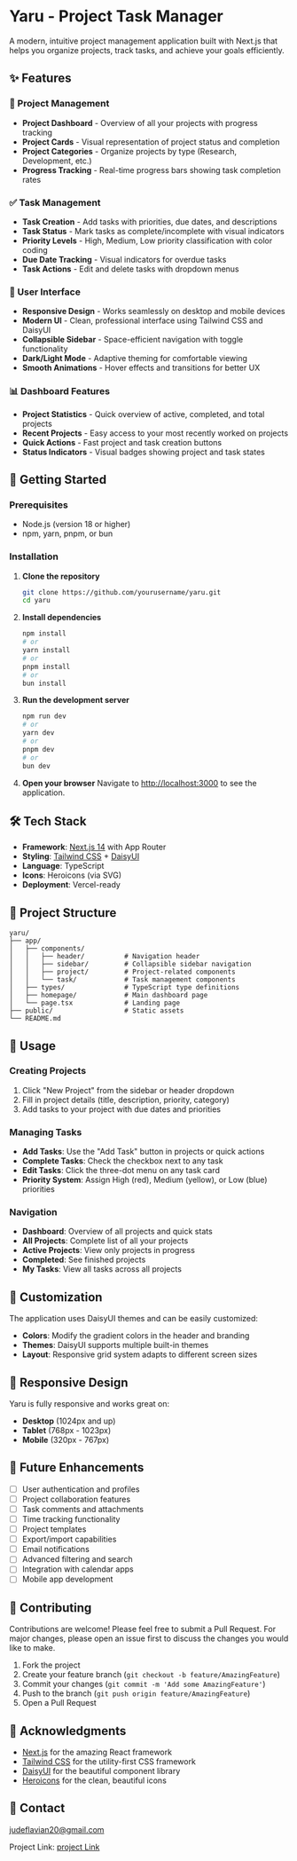 # Yaru - Project Task Manager

A modern, intuitive project management application built with Next.js that helps you organize projects, track tasks, and achieve your goals efficiently.


## ✨ Features

### 🎯 Project Management
- **Project Dashboard** - Overview of all your projects with progress tracking
- **Project Cards** - Visual representation of project status and completion
- **Project Categories** - Organize projects by type (Research, Development, etc.)
- **Progress Tracking** - Real-time progress bars showing task completion rates

### ✅ Task Management
- **Task Creation** - Add tasks with priorities, due dates, and descriptions
- **Task Status** - Mark tasks as complete/incomplete with visual indicators
- **Priority Levels** - High, Medium, Low priority classification with color coding
- **Due Date Tracking** - Visual indicators for overdue tasks
- **Task Actions** - Edit and delete tasks with dropdown menus

### 🎨 User Interface
- **Responsive Design** - Works seamlessly on desktop and mobile devices
- **Modern UI** - Clean, professional interface using Tailwind CSS and DaisyUI
- **Collapsible Sidebar** - Space-efficient navigation with toggle functionality
- **Dark/Light Mode** - Adaptive theming for comfortable viewing
- **Smooth Animations** - Hover effects and transitions for better UX

### 📊 Dashboard Features
- **Project Statistics** - Quick overview of active, completed, and total projects
- **Recent Projects** - Easy access to your most recently worked on projects
- **Quick Actions** - Fast project and task creation buttons
- **Status Indicators** - Visual badges showing project and task states

## 🚀 Getting Started

### Prerequisites
- Node.js (version 18 or higher)
- npm, yarn, pnpm, or bun

### Installation

1. **Clone the repository**
   ```bash
   git clone https://github.com/yourusername/yaru.git
   cd yaru
   ```

2. **Install dependencies**
   ```bash
   npm install
   # or
   yarn install
   # or
   pnpm install
   # or
   bun install
   ```

3. **Run the development server**
   ```bash
   npm run dev
   # or
   yarn dev
   # or
   pnpm dev
   # or
   bun dev
   ```

4. **Open your browser**
   Navigate to [http://localhost:3000](http://localhost:3000) to see the application.

## 🛠️ Tech Stack

- **Framework**: [Next.js 14](https://nextjs.org/) with App Router
- **Styling**: [Tailwind CSS](https://tailwindcss.com/) + [DaisyUI](https://daisyui.com/)
- **Language**: TypeScript
- **Icons**: Heroicons (via SVG)
- **Deployment**: Vercel-ready

## 📁 Project Structure

```
yaru/
├── app/
│   ├── components/
│   │   ├── header/          # Navigation header
│   │   ├── sidebar/         # Collapsible sidebar navigation
│   │   ├── project/         # Project-related components
│   │   └── task/            # Task management components
│   ├── types/               # TypeScript type definitions
│   ├── homepage/            # Main dashboard page
│   └── page.tsx             # Landing page
├── public/                  # Static assets
└── README.md
```

## 🎯 Usage

### Creating Projects
1. Click "New Project" from the sidebar or header dropdown
2. Fill in project details (title, description, priority, category)
3. Add tasks to your project with due dates and priorities

### Managing Tasks
- **Add Tasks**: Use the "Add Task" button in projects or quick actions
- **Complete Tasks**: Check the checkbox next to any task
- **Edit Tasks**: Click the three-dot menu on any task card
- **Priority System**: Assign High (red), Medium (yellow), or Low (blue) priorities

### Navigation
- **Dashboard**: Overview of all projects and quick stats
- **All Projects**: Complete list of all your projects
- **Active Projects**: View only projects in progress
- **Completed**: See finished projects
- **My Tasks**: View all tasks across all projects

## 🎨 Customization

The application uses DaisyUI themes and can be easily customized:

- **Colors**: Modify the gradient colors in the header and branding
- **Themes**: DaisyUI supports multiple built-in themes
- **Layout**: Responsive grid system adapts to different screen sizes

## 📱 Responsive Design

Yaru is fully responsive and works great on:
- **Desktop** (1024px and up)
- **Tablet** (768px - 1023px)
- **Mobile** (320px - 767px)

## 🔮 Future Enhancements

- [ ] User authentication and profiles
- [ ] Project collaboration features
- [ ] Task comments and attachments
- [ ] Time tracking functionality
- [ ] Project templates
- [ ] Export/import capabilities
- [ ] Email notifications
- [ ] Advanced filtering and search
- [ ] Integration with calendar apps
- [ ] Mobile app development

## 🤝 Contributing

Contributions are welcome! Please feel free to submit a Pull Request. For major changes, please open an issue first to discuss the changes you would like to make.

1. Fork the project
2. Create your feature branch (`git checkout -b feature/AmazingFeature`)
3. Commit your changes (`git commit -m 'Add some AmazingFeature'`)
4. Push to the branch (`git push origin feature/AmazingFeature`)
5. Open a Pull Request

## 🙏 Acknowledgments

- [Next.js](https://nextjs.org/) for the amazing React framework
- [Tailwind CSS](https://tailwindcss.com/) for the utility-first CSS framework
- [DaisyUI](https://daisyui.com/) for the beautiful component library
- [Heroicons](https://heroicons.com/) for the clean, beautiful icons

## 📧 Contact

judeflavian20@gmail.com

Project Link: [project Link](https://github.com/flavian101/yaru)

